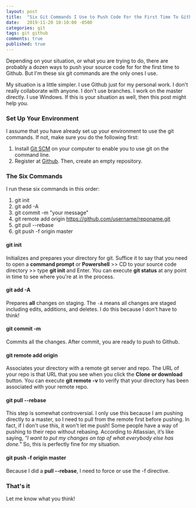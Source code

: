```yaml
---
layout: post
title:  "Six Git Commands I Use to Push Code For the First Time To Github on Windows"
date:   2019-11-20 10:10:00 -0500
categories: git
tags: git github
comments: true
published: true
---
```


Depending on your situation, or what you are trying to do, there are probably a dozen ways to push your source code for for the first time to Github. But I'm these six git commands are the only ones I use. <!--more-->

My situation is a little simpler. I use Github just for my personal work. I don't really collaborate with anyone. I don't use branches. I work on the master directly. I use Windows. If this is your situation as well, then this post might help you.

### Set Up Your Environment
I assume that you have already set up your environment to use the git commands. If not, make sure you do the following first:
1. Install [Git SCM][git-scm] on your computer to enable you to use git on the command line.
2. Register at [Github][github]. Then, create an empty repository.

### The Six Commands
I run these six commands in this order:

1. git init
2. git add -A
3. git commit -m "your message"
4. git remote add origin <https://github.com/username/reponame.git>
5. git pull --rebase
6. git push -f origin master


#### git init
Initializes and prepares your directory for git. Suffice it to say that you need to open a **command prompt** or **Powershell** >> CD to your source code directory >> type **git init** and Enter. You can execute **git status** at any point in time to see where you're at in the process.

#### git add -A
Prepares **all** changes on staging. The ```-A``` means all changes are staged including edits, additions, and deletes. I do this because I don't have to think!

#### git commit -m
Commits all the changes. After commit, you are ready to push to Github.

#### git remote add origin
Associates your directory with a remote git server and repo. The URL of your repo is that URL that you see when you click the **Clone or download** button. You can execute **git remote -v** to verify that your directory has been associated with your remote repo.

#### git pull --rebase
This step is somewhat controversial. I only use this because I am pushing directly to a master, so I need to pull from the remote first before pushing. In fact, if I don't use this, it won't let me push! Some people have a way of pushing to their repo without rebasing. According to Atlassian, it’s like saying, *"I want to put my changes on top of what everybody else has done."* So, this is perfectly fine for my situation.

#### git push -f origin master
Because I did a **pull --rebase**, I need to force or use the -f directive.

### That's it
Let me know what you think! 


[git-scm]: https://git-scm.com/
[github]: https://github.com/

